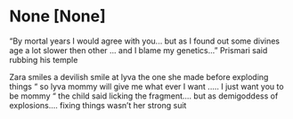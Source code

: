 # None [None]
“By mortal years I would agree with you... but as I found out some divines age a lot slower then other ... and I blame my genetics...” Prismari said rubbing his temple 

Zara smiles a devilish smile at lyva the one she made before exploding things “ so lyva mommy will give me what ever I want ..... I just want you to be mommy “ the child said licking the fragment.... but as demigoddess of explosions.... fixing things wasn’t her strong suit
